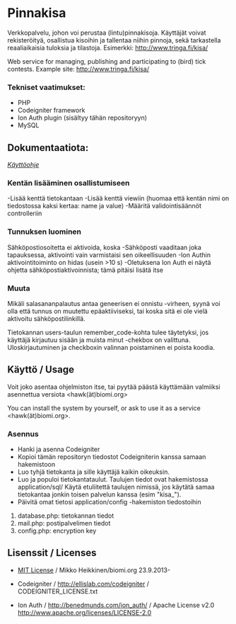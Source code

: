 
Pinnakisa
=========

Verkkopalvelu, johon voi perustaa (lintu)pinnakisoja. Käyttäjät voivat rekisteröityä, osallistua kisoihin ja tallentaa niihin pinnoja, sekä tarkastella reaaliaikaisia tuloksia ja tilastoja. Esimerkki: http://www.tringa.fi/kisa/ 

Web service for managing, publishing and participating to (bird) tick contests. Example site: http://www.tringa.fi/kisa/

### Tekniset vaatimukset:

* PHP
* Codeigniter framework
* Ion Auth plugin (sisältyy tähän repositoryyn)
* MySQL

Dokumentaatiota:
---------------

*[Käyttöohje](MANUAL.md)*

### Kentän lisääminen osallistumiseen
-Lisää kenttä tietokantaan
-Lisää kenttä viewiin (huomaa että kentän nimi on tiedostossa kaksi kertaa: name ja value)
-Määritä validointisäännöt controlleriin


### Tunnuksen luominen

Sähköpostiosoitetta ei aktivoida, koska
-Sähköposti vaaditaan joka tapauksessa, aktivointi vain varmistaisi sen oikeellisuuden
-Ion Authin aktivointitoiminto on hidas (usein >10 s)
-Oletuksena Ion Auth ei näytä ohjetta sähköpostiaktivoinnista; tämä pitäisi lisätä itse

### Muuta

Mikäli salasananpalautus antaa geneerisen ei onnistu -virheen, syynä voi olla että tunnus on muutettu epäaktiiviseksi, tai koska sitä ei ole vielä aktivoitu sähköpostilinkillä.

Tietokannan users-taulun remember_code-kohta tulee täytetyksi, jos käyttäjä kirjautuu sisään ja muista minut -chekbox on valittuna. Uloskirjautuminen ja checkboxin valinnan poistaminen ei poista koodia.

Käyttö / Usage
--------------

Voit joko asentaa ohjelmiston itse, tai pyytää päästä käyttämään valmiiksi asennettua versiota <hawk(ät)biomi.org>

You can install the system by yourself, or ask to use it as a service <hawk(ät)biomi.org>.

### Asennus
* Hanki ja asenna Codeigniter
* Kopioi tämän repositoryn tiedostot Codeigniterin kanssa samaan hakemistoon
* Luo tyhjä tietokanta ja sille käyttäjä kaikin oikeuksin.
* Luo ja populoi tietokantataulut. Taulujen tiedot ovat hakemistossa application/sql/ Käytä etuliitettä taulujen nimissä, jos käytätä samaa tietokantaa jonkin toisen palvelun kanssa (esim "kisa_").
* Päivitä omat tietosi application/config -hakemiston tiedostoihin
1. database.php: tietokannan tiedot
2. mail.php: postipalvelimen tiedot
3. config.php: encryption key


Lisenssit / Licenses
--------------------
* [MIT License](LICENSE.md) / 
Mikko Heikkinen/biomi.org 23.9.2013-

* Codeigniter / http://ellislab.com/codeigniter / CODEIGNITER_LICENSE.txt 
* Ion Auth / http://benedmunds.com/ion_auth/ / Apache License v2.0 http://www.apache.org/licenses/LICENSE-2.0
